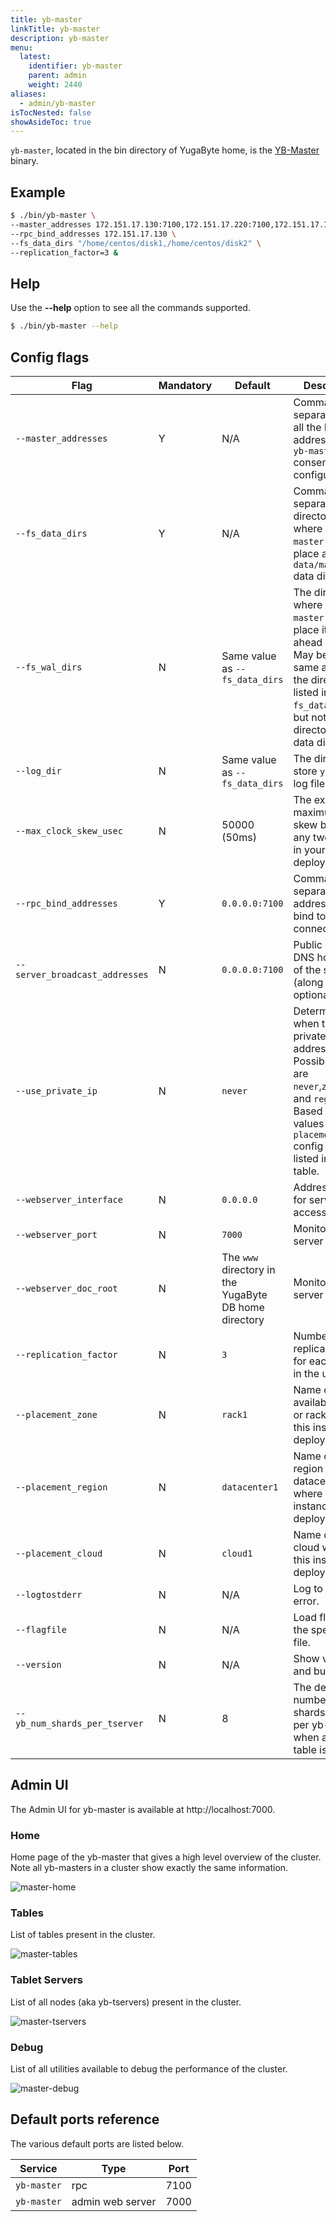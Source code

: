 ```yaml
---
title: yb-master
linkTitle: yb-master
description: yb-master
menu:
  latest:
    identifier: yb-master
    parent: admin
    weight: 2440
aliases:
  - admin/yb-master
isTocNested: false
showAsideToc: true
---
```


`yb-master`, located in the bin directory of YugaByte home, is the [YB-Master](../../architecture/concepts/universe/#yb-master) binary.

## Example

```sh
$ ./bin/yb-master \
--master_addresses 172.151.17.130:7100,172.151.17.220:7100,172.151.17.140:7100 \
--rpc_bind_addresses 172.151.17.130 \
--fs_data_dirs "/home/centos/disk1,/home/centos/disk2" \
--replication_factor=3 &
```

## Help 

Use the **-\-help** option to see all the commands supported.

```sh
$ ./bin/yb-master --help
```

## Config flags

Flag | Mandatory | Default | Description 
----------------------|------|---------|------------------------
`--master_addresses` | Y | N/A |Comma-separated list of all the RPC addresses for `yb-master` consensus-configuration. 
`--fs_data_dirs` | Y | N/A | Comma-separated list of directories where the `yb-master` will place all it's `yb-data/master` data directory. 
`--fs_wal_dirs`| N | Same value as `--fs_data_dirs` | The directory where the `yb-master` will place its write-ahead logs. May be the same as one of the directories listed in `--fs_data_dirs`, but not a sub-directory of a data directory. 
`--log_dir`| N | Same value as `--fs_data_dirs`   | The directory to store `yb-master` log files.  
`--max_clock_skew_usec` | N | 50000 (50ms) | The expected maximum clock skew between any two nodes in your deployment.
`--rpc_bind_addresses`| Y |`0.0.0.0:7100` | Comma-separated list of addresses to bind to for RPC connections.
`--server_broadcast_addresses`| N |`0.0.0.0:7100` | Public IP or DNS hostname of the server (along with an optional port).
`--use_private_ip`| N |`never` | Determines when to use private IP addresses. Possible values are `never`,`zone`,`cloud` and `region`. Based on the values of the `placement_*` config flags listed in this table.
`--webserver_interface`| N |`0.0.0.0` | Address to bind for server UI access.
`--webserver_port`| N | `7000` | Monitoring web server port.
`--webserver_doc_root`| N | The `www` directory in the YugaByte DB home directory | Monitoring web server home.
`--replication_factor`| N |`3`  | Number of replicas to store for each tablet in the universe.
`--placement_zone`| N |`rack1`  | Name of the availability zone or rack where this instance is deployed.
`--placement_region`| N |`datacenter1`  | Name of the region or datacenter where this instance is deployed.
`--placement_cloud`| N |`cloud1`  | Name of the cloud where this instance is deployed.
`--logtostderr`| N | N/A  | Log to standard error.
`--flagfile`| N | N/A  | Load flags from the specified file.
`--version` | N | N/A | Show version and build info.
`--yb_num_shards_per_tserver` | N | 8 | The default number of shards per table per yb-tserver when a user table is created.

## Admin UI

The Admin UI for yb-master is available at http://localhost:7000.

### Home 

Home page of the yb-master that gives a high level overview of the cluster. Note all yb-masters in a cluster show exactly the same information.

![master-home](/images/admin/master-home-binary-with-tables.png)

### Tables 

List of tables present in the cluster.

![master-tables](/images/admin/master-tables.png)

### Tablet Servers 

List of all nodes (aka yb-tservers) present in the cluster.

![master-tservers](/images/admin/master-tservers-list-binary-with-tablets.png)

### Debug

List of all utilities available to debug the performance of the cluster.

![master-debug](/images/admin/master-debug.png)

## Default ports reference

The various default ports are listed below. 

Service | Type | Port 
--------|------| -------
`yb-master` | rpc | 7100
`yb-master` | admin web server | 7000